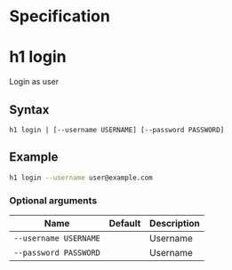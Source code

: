 # Specification

# h1 login

Login as user

## Syntax

```h1 login | [--username USERNAME] [--password PASSWORD]```
## Example

```bash
h1 login --username user@example.com
```

### Optional arguments

| Name | Default | Description |
| ---- | ------- | ----------- |
| ```--username USERNAME``` |  | Username |
| ```--password PASSWORD``` |  | Username |

